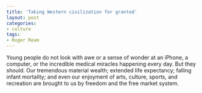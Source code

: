```yaml
---
title: 'Taking Western civilization for granted'
layout: post
categories:
- culture
tags:
- Roger Ream
---
```


Young people do not look with awe or a sense of wonder at an iPhone, a computer, or the incredible medical miracles happening every day. But they should. Our tremendous material wealth; extended life expectancy; falling infant mortality; and even our enjoyment of arts, culture, sports, and recreation are brought to us by freedom and the free market system.